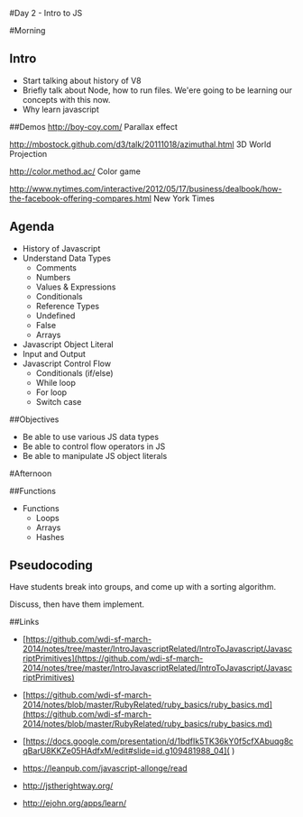 #Day 2 - Intro to JS

#Morning

## Intro
* Start talking about history of V8
* Briefly talk about Node, how to run files. We'ere going to be learning our concepts with this now.
* Why learn javascript

##Demos
http://boy-coy.com/
Parallax effect

http://mbostock.github.com/d3/talk/20111018/azimuthal.html
3D World Projection

http://color.method.ac/
Color game

http://www.nytimes.com/interactive/2012/05/17/business/dealbook/how-the-facebook-offering-compares.html
New York Times


## Agenda
* History of Javascript
* Understand Data Types
  * Comments
  * Numbers
  * Values & Expressions
  * Conditionals
  * Reference Types
  * Undefined
  * False
  * Arrays
* Javascript Object Literal 
* Input and Output
* Javascript Control Flow
  * Conditionals (if/else)
  * While loop
  * For loop
  * Switch case

##Objectives
* Be able to use various JS data types
* Be able to control flow operators in JS
* Be able to manipulate JS object literals

#Afternoon

##Functions
* Functions
	* Loops
	* Arrays
	* Hashes
	
## Pseudocoding
Have students break into groups, and come up with a sorting algorithm.

Discuss, then have them implement.



##Links
* [https://github.com/wdi-sf-march-2014/notes/tree/master/IntroJavascriptRelated/IntroToJavascript/JavascriptPrimitives](https://github.com/wdi-sf-march-2014/notes/tree/master/IntroJavascriptRelated/IntroToJavascript/JavascriptPrimitives)

* [https://github.com/wdi-sf-march-2014/notes/blob/master/RubyRelated/ruby_basics/ruby_basics.md](https://github.com/wdi-sf-march-2014/notes/blob/master/RubyRelated/ruby_basics/ruby_basics.md)

* [https://docs.google.com/presentation/d/1bdfIk5TK36kY0f5cfXAbuqg8cqBarU8KKZe05HAdfxM/edit#slide=id.g109481988_04](
)

* https://leanpub.com/javascript-allonge/read
* http://jstherightway.org/
* http://ejohn.org/apps/learn/
